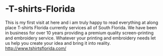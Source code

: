 # -T-shirts-Florida
 This is my first visit at here and i am truly happy to read everything at along place  T-shirts Florida currently services all of South Florida. We have been in business for over 10 years providing a premium quality screen-printing and embroidery service. Whatever your printing and embroidery needs let us help you create your idea and bring it into reality.  http://www.tshirtsflorida.com/
